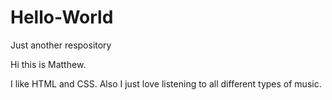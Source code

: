 # Hello-World
Just another respository

Hi this is Matthew.

I like HTML and CSS. Also I just love listening to all different types of music.

